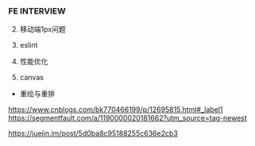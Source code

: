### FE INTERVIEW


2. 移动端1px问题

3. eslint 

4. 性能优化

5. canvas


- 重绘与重排


https://www.cnblogs.com/bk770466199/p/12695815.html#_label1
https://segmentfault.com/a/1190000020181662?utm_source=tag-newest

https://juejin.im/post/5d0ba8c95188255c636e2cb3